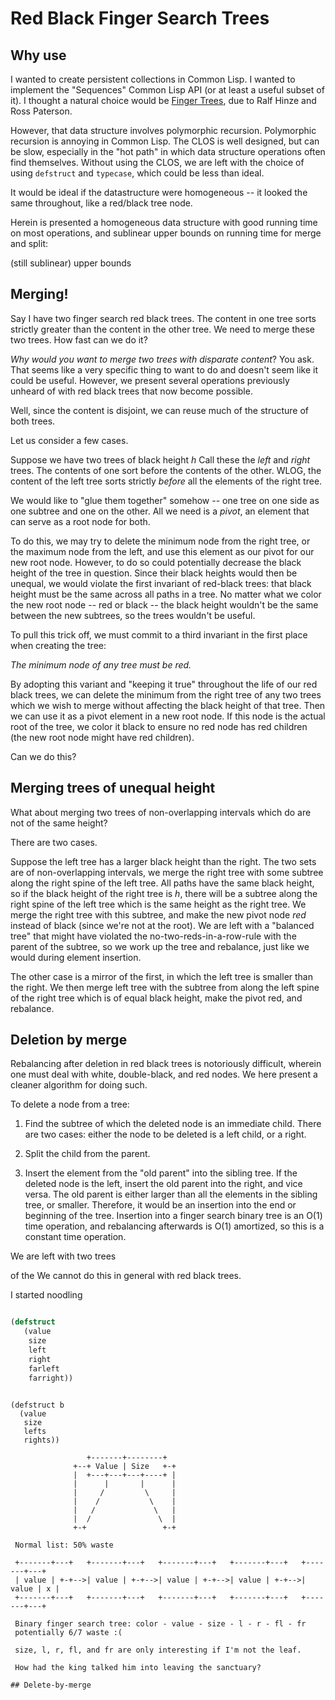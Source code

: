 # Red Black Finger Search Trees

## Why use

I wanted to create persistent collections in Common Lisp. I wanted to implement
the "Sequences" Common Lisp API (or at least a useful subset of it). I thought a
natural choice would be [Finger Trees](http://www.staff.city.ac.uk/~ross/papers/FingerTree.html),
due to Ralf Hinze and Ross Paterson.

However, that data structure involves polymorphic recursion. Polymorphic
recursion is annoying in Common Lisp. The CLOS is well designed, but can be
slow, especially in the "hot path" in which data structure operations often find
themselves. Without using the CLOS, we are left with the choice of using
`defstruct` and `typecase`, which could be less than ideal.

It would be ideal if the datastructure were homogeneous -- it looked the same
throughout, like a red/black tree node.

Herein is presented a homogeneous data structure with good running time on most
operations, and sublinear upper bounds on running time for merge and split:


(still sublinear) upper bounds

## Merging!

Say I have two finger search red black trees. The content in one tree sorts
strictly greater than the content in the other tree. We need to merge these two
trees. How fast can we do it?

_Why would you want to merge two trees with disparate content_? You ask. That
seems like a very specific thing to want to do and doesn't seem like it could be
useful. However, we present several operations previously unheard of with red
black trees that now become possible.

Well, since the content is disjoint, we can reuse much of the structure of both
trees.

Let us consider a few cases.

Suppose we have two trees of black height $h$ Call these the _left_ and _right_
trees. The contents of one sort before the contents of the other. WLOG, the
content of the left tree sorts strictly _before_ all the elements of the right
tree.

We would like to "glue them together" somehow -- one tree on one side as one
subtree and one on the other. All we need is a _pivot_, an element that can
serve as a root node for both.

To do this, we may try to delete the minimum node from the right tree, or the
maximum node from the left, and use this element as our pivot for our new root
node. However, to do so could potentially decrease the black height of the tree
in question. Since their black heights would then be unequal, we would violate
the first invariant of red-black trees: that black height must be the same
across all paths in a tree. No matter what we color the new root node -- red or
black -- the black height wouldn't be the same between the new subtrees, so the
trees wouldn't be useful.

To pull this trick off, we must commit to a third invariant in the first place
when creating the tree:

_The minimum node of any tree must be red._

By adopting this variant and "keeping it true" throughout the life of our red
black trees, we can delete the minimum from the right tree of any two trees
which we wish to merge without affecting the black height of that tree. Then we
can use it as a pivot element in a new root node. If this node is the actual
root of the tree, we color it black to ensure no red node has red children (the
new root node might have red children).

Can we do this?

<do some research and prove that we can here>

## Merging trees of unequal height

What about merging two trees of non-overlapping intervals which do are not of
the same height?

There are two cases.

Suppose the left tree has a larger black height than the right. The two sets are
of non-overlapping intervals, we merge the right tree with some subtree along
the right spine of the left tree. All paths have the same black height, so if
the black height of the right tree is $h$, there will be a subtree along the
right spine of the left tree which is the same height as the right tree. We
merge the right tree with this subtree, and make the new pivot node _red_
instead of black (since we're not at the root). We are left with a "balanced
tree" that might have violated the no-two-reds-in-a-row-rule with the parent of
the subtree, so we work up the tree and rebalance, just like we would during
element insertion.

The other case is a mirror of the first, in which the left tree is smaller than
the right. We then merge left tree with the subtree from along the left spine of the
right tree which is of equal black height, make the pivot red, and rebalance.

## Deletion by merge

Rebalancing after deletion in red black trees is notoriously difficult, wherein
one must deal with white, double-black, and red nodes. We here present a cleaner
algorithm for doing such.

To delete a node from a tree:

1. Find the subtree of which the deleted node is an immediate child. There are
   two cases: either the node to be deleted is a left child, or a right.

2. Split the child from the parent.

3. Insert the element from the "old parent" into the sibling tree. If the
   deleted node is the left, insert the old parent into the right, and vice
   versa. The old parent is either larger than all the elements in the sibling
   tree, or smaller. Therefore, it would be an insertion into the end or
   beginning of the tree. Insertion into a finger search binary tree is an O(1)
   time operation, and rebalancing afterwards is O(1) amortized, so this is a
   constant time operation.

We are left with two trees





of the We cannot do this in general with red black trees.




I started noodling

```lisp

(defstruct
   (value
    size
    left
    right
    farleft
    farright))

```

```

(defstruct b
  (value
   size
   lefts
   rights))

```


```
                 +-------+--------+
              +--+ Value | Size   +-+
              |  +---+---+---+----+ |
              |      |       |      |
              |     /         \     |
              |    /           \    |
              |   /             \   |
              |  /               \  |
              +-+                 +-+

 Normal list: 50% waste

 +-------+---+   +-------+---+   +-------+---+   +-------+---+   +-------+---+
 | value | +-+-->| value | +-+-->| value | +-+-->| value | +-+-->| value | x |
 +-------+---+   +-------+---+   +-------+---+   +-------+---+   +-------+---+

 Binary finger search tree: color - value - size - l - r - fl - fr
 potentially 6/7 waste :(

 size, l, r, fl, and fr are only interesting if I'm not the leaf.

 How had the king talked him into leaving the sanctuary?

## Delete-by-merge
